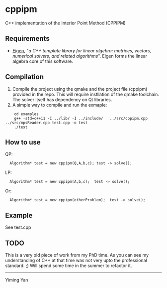 cppipm
=====
C++ implementation of the Interior Point Method (CPPIPM)

## Requirements
* [Eigen](http://eigen.tuxfamily.org/index.php?title=Main_Page), "*a C++ template library for linear algebra: matrices, vectors, numerical solvers, and related algorithms*". 
Eigen forms the linear algebra core of this software.

## Compilation 
1. Compile the project using the qmake and the project file (cppipm) provided in the repo. This will require instllation of the qmake toolchain. The solver itself has dependency on Qt libraries. 
2. A simple way to compile and run the exmaple: 
  ```
      cd examples
      g++ -std=c++11 -I ../lib/ -I ../include/   ../src/cppipm.cpp ../src/mpsReader.cpp test.cpp -o test
      ./test
  ```

## How to use
QP:

```
  Algorithm* test = new cppipm(Q,A,b,c); test -> solve();
```

LP:

```
  Algorithm* test = new cppipm(A,b,c);  test -> solve(); 
```

Or:

```
  Algorithm* test = new cppipm(otherProblem);  test -> solve();
```

## Example
See test.cpp

## TODO
This is a very old piece of work from my PhD time. As you can see my understanding of C++ at that time was not very upto the professional standard. ;) 
Will spend some time in the summer to refactor it. 


----
Yiming Yan
